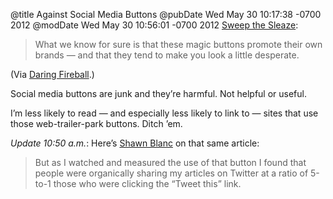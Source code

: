 @title Against Social Media Buttons
@pubDate Wed May 30 10:17:38 -0700 2012
@modDate Wed May 30 10:56:01 -0700 2012
<a href="http://informationarchitects.net/blog/sweep-the-sleaze/">Sweep the Sleaze</a>:

>What we know for sure is that these magic buttons promote their own brands — and that they tend to make you look a little desperate.

(Via <a href="http://daringfireball.net/linked/2012/05/30/sweep-the-sleaze">Daring Fireball</a>.)

Social media buttons are junk and they’re harmful. Not helpful or useful.

I’m less likely to read — and especially less likely to link to — sites that use those web-trailer-park buttons. Ditch ’em.

<i>Update 10:50 a.m.</i>: Here’s <a href="http://shawnblanc.net/2012/05/reichenstein-social-buttons/">Shawn Blanc</a> on that same article:

>But as I watched and measured the use of that button I found that people were organically sharing my articles on Twitter at a ratio of 5-to-1 those who were clicking the “Tweet this” link.
